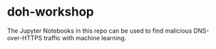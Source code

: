 # doh-workshop

The Jupyter Notebooks in this repo can be used to find malicious DNS-over-HTTPS traffic with machine learning. 
